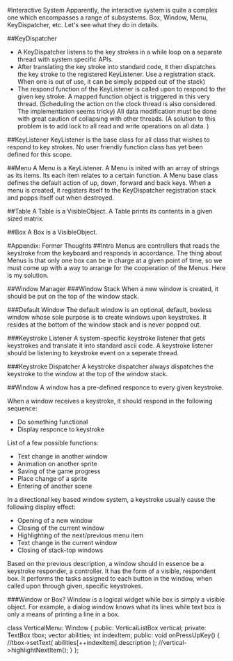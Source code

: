 #Interactive System
Apparently, the interactive system is quite a complex one which encompasses a range of subsystems. Box, Window, Menu, KeyDispatcher, etc. Let's see what they do in details. 

##KeyDispatcher
* A KeyDispatcher listens to the key strokes in a while loop on a separate thread with system specific APIs. 
* After translating the key stroke into standard code, it then dispatches the key stroke to the registered KeyListener. Use a registration stack. When one is out of use, it can be simply popped out of the stack) 
* The respond function of the KeyListener is called upon to respond to the given key stroke. A mapped function object is triggered in this very thread. (Scheduling the action on the clock thread is also considered. The implementation seems tricky) All data modification must be done with great caution of collapsing with other threads. 
(A solution to this problem is to add lock to all read and write operations on all data. ) 

##KeyListener
KeyListener is the base class for all class that wishes to respond to key strokes. No user friendly function class has yet been defined for this scope. 

##Menu
A Menu is a KeyListener. 
A Menu is inited with an array of strings as its items. Its each item relates to a certain function. 
A Menu base class defines the default action of up, down, forward and back keys. When a menu is created, it registers itself to the KeyDispatcher registration stack and popps itself out when destroyed. 

##Table
A Table is a VisibleObject. 
A Table prints its contents in a given sized matrix. 

##Box
A Box is a VisibleObject. 








#Appendix: Former Thoughts
##Intro
Menus are controllers that reads the keystroke from the keyboard and responds in accordance. The thing about Menus is that only one box can be in charge at a given point of time, so we must come up with a way to arrange for the cooperation of the Menus. Here is my solution. 

##Window Manager
###Window Stack
When a new window is created, it should be put on the top of the window stack. 

###Default Window
The default window is an optional, default, boxless window whose sole purpose is to create windows upon keystrokes. It resides at the bottom of the window stack and is never popped out. 

###Keystroke Listener
A system-specific keystroke listener that gets keystrokes and translate it into standard ascii code. 
A keystroke listener should be listening to keystroke event on a seperate thread. 

###Keystroke Dispatcher
A keystroke dispatcher always dispatches the keystroke to the window at the top of the window stack. 

##Window
A window has a pre-defined responce to every given keystroke.

When a window receives a keystroke, it should respond in the following sequence:
* Do something functional
* Display responce to keystroke

List of a few possible functions: 
* Text change in another window
* Animation on another sprite
* Saving of the game progress
* Place change of a sprite
* Entering of another scene

In a directional key based window system, a keystroke usually cause the following display effect:
* Opening of a new window
* Closing of the current window
* Highlighting of the next/previous menu item
* Text change in the current window
* Closing of stack-top windows

Based on the previous description, a window should in essence be a keystroke responder, a controller. It has the form of a visible, respondent box. It performs the tasks assigned to each button in the window, when called upon through given, specific keystrokes. 

###Window or Box?
Window is a logical widget while box is simply a visible object. For example, a dialog window knows what its lines while text box is only a means of printing a line in a box. 

class VerticalMenu: Window
{
public:
	VerticalListBox vertical;
private:
	TextBox tbox;
	vector<Ability> abilities;
	int indexItem;
public:
	void onPressUpKey()
	{
		//tbox->setText( abilities[++indexItem].description );
		//vertical->highlightNextItem();
	}
};
